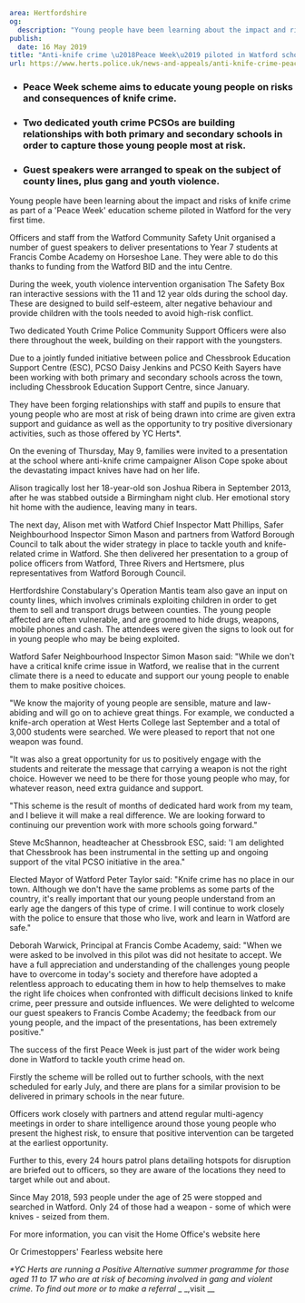 ```yaml
area: Hertfordshire
og:
  description: "Young people have been learning about the impact and risks of knife crime as part of a \u2018Peace Week\u2019 education scheme piloted in Watford for the very first time."
publish:
  date: 16 May 2019
title: "Anti-knife crime \u2018Peace Week\u2019 piloted in Watford school"
url: https://www.herts.police.uk/news-and-appeals/anti-knife-crime-peace-week-piloted-in-watford-school-0231c
```

* ### Peace Week scheme aims to educate young people on risks and consequences of knife crime.

 * ### Two dedicated youth crime PCSOs are building relationships with both primary and secondary schools in order to capture those young people most at risk.

 * ### Guest speakers were arranged to speak on the subject of county lines, plus gang and youth violence.

Young people have been learning about the impact and risks of knife crime as part of a 'Peace Week' education scheme piloted in Watford for the very first time.

Officers and staff from the Watford Community Safety Unit organised a number of guest speakers to deliver presentations to Year 7 students at Francis Combe Academy on Horseshoe Lane. They were able to do this thanks to funding from the Watford BID and the intu Centre.

During the week, youth violence intervention organisation The Safety Box ran interactive sessions with the 11 and 12 year olds during the school day. These are designed to build self-esteem, alter negative behaviour and provide children with the tools needed to avoid high-risk conflict.

Two dedicated Youth Crime Police Community Support Officers were also there throughout the week, building on their rapport with the youngsters.

Due to a jointly funded initiative between police and Chessbrook Education Support Centre (ESC), PCSO Daisy Jenkins and PCSO Keith Sayers have been working with both primary and secondary schools across the town, including Chessbrook Education Support Centre, since January.

They have been forging relationships with staff and pupils to ensure that young people who are most at risk of being drawn into crime are given extra support and guidance as well as the opportunity to try positive diversionary activities, such as those offered by YC Herts*.

On the evening of Thursday, May 9, families were invited to a presentation at the school where anti-knife crime campaigner Alison Cope spoke about the devastating impact knives have had on her life.

Alison tragically lost her 18-year-old son Joshua Ribera in September 2013, after he was stabbed outside a Birmingham night club. Her emotional story hit home with the audience, leaving many in tears.

The next day, Alison met with Watford Chief Inspector Matt Phillips, Safer Neighbourhood Inspector Simon Mason and partners from Watford Borough Council to talk about the wider strategy in place to tackle youth and knife-related crime in Watford. She then delivered her presentation to a group of police officers from Watford, Three Rivers and Hertsmere, plus representatives from Watford Borough Council.

Hertfordshire Constabulary's Operation Mantis team also gave an input on county lines, which involves criminals exploiting children in order to get them to sell and transport drugs between counties. The young people affected are often vulnerable, and are groomed to hide drugs, weapons, mobile phones and cash. The attendees were given the signs to look out for in young people who may be being exploited.

Watford Safer Neighbourhood Inspector Simon Mason said: "While we don't have a critical knife crime issue in Watford, we realise that in the current climate there is a need to educate and support our young people to enable them to make positive choices.

"We know the majority of young people are sensible, mature and law-abiding and will go on to achieve great things. For example, we conducted a knife-arch operation at West Herts College last September and a total of 3,000 students were searched. We were pleased to report that not one weapon was found.

"It was also a great opportunity for us to positively engage with the students and reiterate the message that carrying a weapon is not the right choice. However we need to be there for those young people who may, for whatever reason, need extra guidance and support.

"This scheme is the result of months of dedicated hard work from my team, and I believe it will make a real difference. We are looking forward to continuing our prevention work with more schools going forward."

Steve McShannon, headteacher at Chessbrook ESC, said: 'I am delighted that Chessbrook has been instrumental in the setting up and ongoing support of the vital PCSO initiative in the area."

Elected Mayor of Watford Peter Taylor said: "Knife crime has no place in our town. Although we don't have the same problems as some parts of the country, it's really important that our young people understand from an early age the dangers of this type of crime. I will continue to work closely with the police to ensure that those who live, work and learn in Watford are safe."

Deborah Warwick, Principal at Francis Combe Academy, said: "When we were asked to be involved in this pilot was did not hesitate to accept. We have a full appreciation and understanding of the challenges young people have to overcome in today's society and therefore have adopted a relentless approach to educating them in how to help themselves to make the right life choices when confronted with difficult decisions linked to knife crime, peer pressure and outside influences. We were delighted to welcome our guest speakers to Francis Combe Academy; the feedback from our young people, and the impact of the presentations, has been extremely positive."

The success of the first Peace Week is just part of the wider work being done in Watford to tackle youth crime head on.

Firstly the scheme will be rolled out to further schools, with the next scheduled for early July, and there are plans for a similar provision to be delivered in primary schools in the near future.

Officers work closely with partners and attend regular multi-agency meetings in order to share intelligence around those young people who present the highest risk, to ensure that positive intervention can be targeted at the earliest opportunity.

Further to this, every 24 hours patrol plans detailing hotspots for disruption are briefed out to officers, so they are aware of the locations they need to target while out and about.

Since May 2018, 593 people under the age of 25 were stopped and searched in Watford. Only 24 of those had a weapon - some of which were knives - seized from them.

For more information, you can visit the Home Office's website here

Or Crimestoppers' Fearless website here

_*YC Herts are running a Positive Alternative summer programme for those aged 11 to 17 who are at risk of becoming involved in gang and violent crime. To find out more or to make a referral_ _ _,visit __
